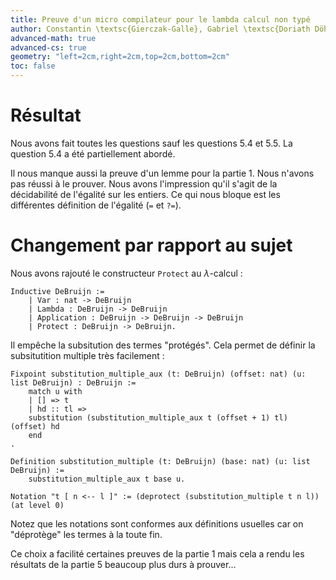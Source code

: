 ```yaml
---
title: Preuve d'un micro compilateur pour le lambda calcul non typé
author: Constantin \textsc{Gierczak-Galle}, Gabriel \textsc{Doriath Döhler}
advanced-math: true
advanced-cs: true
geometry: "left=2cm,right=2cm,top=2cm,bottom=2cm"
toc: false
---
```


# Résultat
Nous avons fait toutes les questions sauf les questions 5.4 et 5.5.
La question 5.4 a été partiellement abordé.

Il nous manque aussi la preuve d'un lemme pour la partie 1.
Nous n'avons pas réussi à le prouver.
Nous avons l'impression qu'il s'agit de la décidabilité de l'égalité sur les entiers.
Ce qui nous bloque est les différentes définition de l'égalité (`=` et `?=`).

# Changement par rapport au sujet

Nous avons rajouté le constructeur `Protect` au $\lambda$-calcul :
```coq
Inductive DeBruijn :=
    | Var : nat -> DeBruijn
    | Lambda : DeBruijn -> DeBruijn
    | Application : DeBruijn -> DeBruijn -> DeBruijn
    | Protect : DeBruijn -> DeBruijn.
```

Il empêche la subsitution des termes "protégés".
Cela permet de définir la subsitutition multiple très facilement :

```coq
Fixpoint substitution_multiple_aux (t: DeBruijn) (offset: nat) (u: list DeBruijn) : DeBruijn :=
    match u with
    | [] => t
    | hd :: tl => 
    substitution (substitution_multiple_aux t (offset + 1) tl) (offset) hd
    end
.

Definition substitution_multiple (t: DeBruijn) (base: nat) (u: list DeBruijn) :=
    substitution_multiple_aux t base u.

Notation "t [ n <-- l ]" := (deprotect (substitution_multiple t n l)) (at level 0)
```

Notez que les notations sont conformes aux définitions usuelles car on "déprotège" les termes à la toute fin.

Ce choix a facilité certaines preuves de la partie 1 mais cela a rendu les résultats de la partie 5 beaucoup plus durs à prouver...
